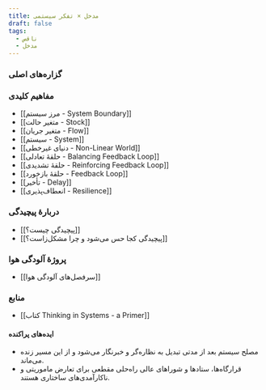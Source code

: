 ```yaml
---
title: مدخل × تفکر سیستمی
draft: false
tags:
  - ناقص
  - مدخل
---
```

### گزاره‌های اصلی

### مفاهیم کلیدی

- [[مرز سیستم - System Boundary]]
- [[متغیر حالت - Stock]]
- [[متغیر جریان - Flow]]
- [[سیستم - System]]
- [[دنیای غیرخطی - Non-Linear World]]
- [[حلقهٔ تعادلی - Balancing Feedback Loop]]
- [[حلقهٔ تشدیدی - Reinforcing Feedback Loop]]
- [[حلقهٔ بازخورد - Feedback Loop]]
- [[تأخیر - Delay]]
- [[انعطاف‌پذیری - Resilience]]

### دربارهٔ پیچیدگی

- [[پیچیدگی چیست؟]]
- [[پیچیدگی کجا حس می‌شود و چرا مشکل‌زاست؟]]

### پروژهٔ آلودگی هوا

- [[سرفصل‌های آلودگی هوا]]

### منابع

- [[کتاب Thinking in Systems - a Primer]]

#### ایده‌های پراکنده

- مصلح سیستم بعد از مدتی تبدیل به نظاره‌گر و خبرنگار می‌شود و از این مسیر زنده می‌ماند.
- قرارگاه‌ها، ستادها و شوراهای عالی راه‌حلی مقطعی برای تعارض ماموریتی و ناکارآمدی‌های ساختاری هستند.